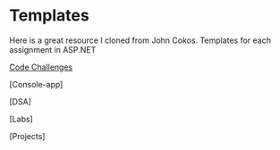 # Templates
Here is a great resource I cloned from John Cokos. Templates for each assignment in ASP.NET

[Code Challenges](templates/CodeChallenge.md)

[Console-app]

[DSA]

[Labs]

[Projects]
